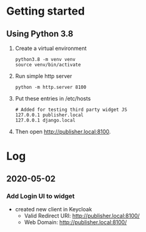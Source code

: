 # Getting started

## Using Python 3.8

1. Create a virtual environment

   ```
   python3.8 -m venv venv
   source venv/bin/activate
   ```

2. Run simple http server

   ```
   python -m http.server 8100
   ```

3. Put these entries in /etc/hosts

   ```
   # Added for testing third party widget JS
   127.0.0.1 publisher.local
   127.0.0.1 django.local
   ```

4. Then open http://publisher.local:8100.

# Log

## 2020-05-02

### Add Login UI to widget

- created new client in Keycloak
    - Valid Redirect URI: http://publisher.local:8100/
    - Web Domain: http://publisher.local:8100/

